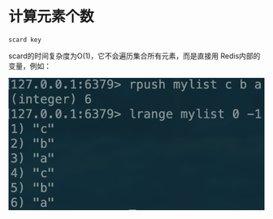 # 计算元素个数

```text
scard key
```

scard的时间复杂度为O\(1\)，它不会遍历集合所有元素，而是直接用 Redis内部的变量，例如：

![](../../.gitbook/assets/image%20%2828%29.png)

